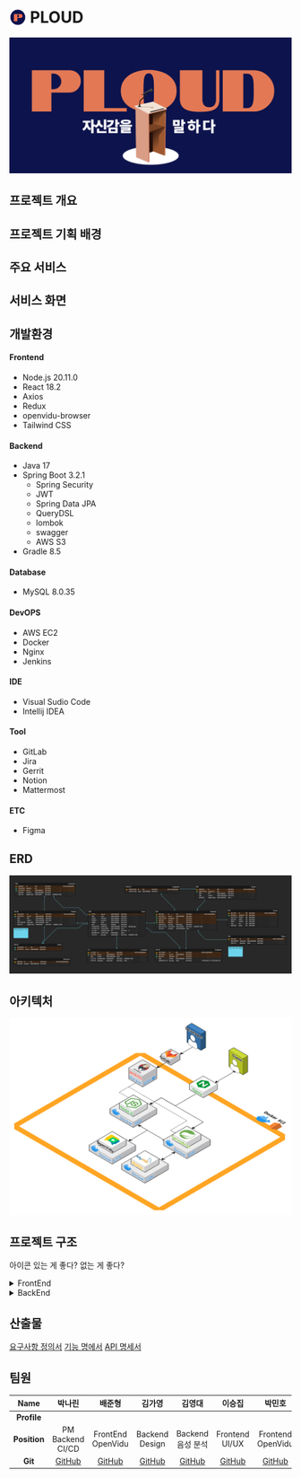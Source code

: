 # <img src="./exec/logo_ploud.png" style="width: 30px; margin-bottom: -5px"> PLOUD

<img src="./exec/main_ploud.png">


## 프로젝트 개요


## 프로젝트 기획 배경


## 주요 서비스


## 서비스 화면


## 개발환경

#### Frontend
- Node.js 20.11.0
- React 18.2
- Axios
- Redux
- openvidu-browser
- Tailwind CSS

#### Backend
- Java 17
- Spring Boot 3.2.1
    - Spring Security
    - JWT
    - Spring Data JPA
    - QueryDSL
    - lombok
    - swagger
    - AWS S3
- Gradle 8.5

#### Database
- MySQL 8.0.35

#### DevOPS
- AWS EC2
- Docker
- Nginx
- Jenkins

#### IDE
- Visual Sudio Code
- Intellij IDEA

#### Tool
- GitLab
- Jira
- Gerrit
- Notion
- Mattermost

#### ETC
- Figma


## ERD
<img src="./document/ERD.png">

## 아키텍처
<img src="./exec/architecture_ploud.png">


## 프로젝트 구조

아이콘
있는 게 좋다? 없는 게 좋다?

<details>
<summary>FrontEnd</summary>

```
📦FrontEnd
 ┣ 📂app
 ┃ ┣ 📜persistor.jsx
 ┃ ┗ 📜store.jsx
 ┣ 📂components
 ┃ ┣ 📜BarChart.jsx
 ┃ ┣ 📜Button.jsx
 ┃ ┣ 📜Card.jsx
 ┃ ┣ 📜Footer.jsx
 ┃ ┣ 📜Modal.jsx
 ┃ ┣ 📜MyChart.jsx
 ┃ ┣ 📜Navbar.jsx
 ┃ ┣ 📜Page.jsx
 ┃ ┣ 📜ResultCard.jsx
 ┃ ┗ 📜Tier.jsx
 ┣ 📂features
 ┃ ┣ 📂record
 ┃ ┃ ┗ 📜recordSlice.jsx
 ┃ ┣ 📂study
 ┃ ┃ ┗ 📜studySlice.jsx
 ┃ ┗ 📂user
 ┃ ┃ ┣ 📜signUpSlice.jsx
 ┃ ┃ ┗ 📜userSlice.jsx
 ┣ 📂lib
 ┃ ┗ 📜MyRouter.jsx
 ┣ 📂pages
 ┃ ┣ 📂BoardPage
 ┃ ┃ ┣ 📜BoardDetail.jsx
 ┃ ┃ ┣ 📜CreateBoard.jsx
 ┃ ┃ ┣ 📜index.jsx
 ┃ ┃ ┣ 📜index1.jsx
 ┃ ┃ ┗ 📜PostItem.jsx
 ┃ ┣ 📂LoginPage
 ┃ ┃ ┣ 📂Service
 ┃ ┃ ┃ ┣ 📜AuthHeader.jsx
 ┃ ┃ ┃ ┗ 📜AuthService.jsx
 ┃ ┃ ┣ 📜Findpw.jsx
 ┃ ┃ ┣ 📜index.jsx
 ┃ ┃ ┗ 📜SocialLogin.jsx
 ┃ ┣ 📂MainPage
 ┃ ┃ ┗ 📜index.jsx
 ┃ ┣ 📂MyPage
 ┃ ┃ ┣ 📜index.jsx
 ┃ ┃ ┣ 📜PatchInfoPage.jsx
 ┃ ┃ ┗ 📜ResetPwPage.jsx
 ┃ ┣ 📂PracticePage
 ┃ ┃ ┣ 📂sidebar
 ┃ ┃ ┃ ┗ 📜Sidebar.jsx
 ┃ ┃ ┣ 📜index.jsx
 ┃ ┃ ┗ 📜PracticeResult.jsx
 ┃ ┣ 📂PracticeRoomPage
 ┃ ┃ ┣ 📜Level1.jsx
 ┃ ┃ ┗ 📜Level2.jsx
 ┃ ┣ 📂SingUpPage
 ┃ ┃ ┣ 📜index.jsx
 ┃ ┃ ┣ 📜Origin.jsx
 ┃ ┃ ┣ 📜Step1.jsx
 ┃ ┃ ┣ 📜Step2.jsx
 ┃ ┃ ┗ 📜Step3.jsx
 ┃ ┣ 📂StudyPage
 ┃ ┃ ┣ 📜CreateForm.jsx
 ┃ ┃ ┣ 📜CreateModal.jsx
 ┃ ┃ ┣ 📜index.jsx
 ┃ ┃ ┣ 📜JoinConfirmModal.jsx
 ┃ ┃ ┣ 📜roomCard.jsx
 ┃ ┃ ┗ 📜RoomJoinModal.jsx
 ┃ ┣ 📂StudyRoomPage
 ┃ ┃ ┣ 📂component
 ┃ ┃ ┃ ┣ 📜Chat.jsx
 ┃ ┃ ┃ ┣ 📜InterviewScreenListener.jsx
 ┃ ┃ ┃ ┣ 📜InterviewScreenPresenter.jsx
 ┃ ┃ ┃ ┣ 📜OvVideo.js
 ┃ ┃ ┃ ┣ 📜Report.jsx
 ┃ ┃ ┃ ┣ 📜ResultList.jsx
 ┃ ┃ ┃ ┣ 📜StudyResult.jsx
 ┃ ┃ ┃ ┣ 📜UserVideo.css
 ┃ ┃ ┃ ┗ 📜UserVideoComponent.js
 ┃ ┃ ┣ 📂videocomponents
 ┃ ┃ ┃ ┣ 📜PresentationLayout.jsx
 ┃ ┃ ┃ ┣ 📜ScreenShareLayout.jsx
 ┃ ┃ ┃ ┗ 📜VideoGrid.jsx
 ┃ ┃ ┗ 📜index.jsx
 ┃ ┗ 📂TestPage
 ┃ ┃ ┣ 📜index.jsx
 ┃ ┃ ┣ 📜Record.jsx
 ┃ ┃ ┗ 📜SpeechResult.jsx
 ┣ 📂services
 ┃ ┣ 📜board.jsx
 ┃ ┣ 📜meeting.jsx
 ┃ ┣ 📜record.jsx
 ┃ ┣ 📜script.jsx
 ┃ ┣ 📜sentence.jsx
 ┃ ┣ 📜speech.jsx
 ┃ ┣ 📜statistic.jsx
 ┃ ┗ 📜user.jsx
 ┣ 📂utils
 ┃ ┗ 📜Api.jsx
 ┣ 📜App.jsx
 ┣ 📜awsS3.jsx
 ┣ 📜index.css
 ┗ 📜index.js
```

</details>

<details>
<summary>BackEnd</summary>

```
com.ssafy.ploud
 ┣ common
 ┃ ┣ exception
 ┃ ┃ ┣ CustomException.java
 ┃ ┃ ┣ GlobalExceptionHandler.java
 ┃ ┃ ┗ JwtCustomException.java
 ┃ ┣ response
 ┃ ┃ ┣ ApiResponse.java
 ┃ ┃ ┗ ResponseCode.java
 ┃ ┗ ApiTestController.java
 ┣ config
 ┃ ┣ S3Config.java
 ┃ ┣ SecurityConfig.java
 ┃ ┣ SwaggerConfig.java
 ┃ ┗ WebConfig.java
 ┣ domain
 ┃ ┣ board
 ┃ ┃ ┣ controller
 ┃ ┃ ┃ ┣ BoardController.java
 ┃ ┃ ┃ ┣ CommentController.java
 ┃ ┃ ┃ ┗ HeartController.java
 ┃ ┃ ┣ dto
 ┃ ┃ ┃ ┣ request
 ┃ ┃ ┃ ┃ ┣ BoardRequest.java
 ┃ ┃ ┃ ┃ ┣ CommentRequest.java
 ┃ ┃ ┃ ┃ ┗ HeartRequest.java
 ┃ ┃ ┃ ┗ response
 ┃ ┃ ┃ ┃ ┣ BoardResponse.java
 ┃ ┃ ┃ ┃ ┗ CommentResponse.java
 ┃ ┃ ┣ repository
 ┃ ┃ ┃ ┣ BoardRepository.java
 ┃ ┃ ┃ ┣ CommentRepository.java
 ┃ ┃ ┃ ┗ HeartRepository.java
 ┃ ┃ ┣ service
 ┃ ┃ ┃ ┣ BoardService.java
 ┃ ┃ ┃ ┣ BoardServiceImpl.java
 ┃ ┃ ┃ ┣ CommentService.java
 ┃ ┃ ┃ ┣ CommentServiceImpl.java
 ┃ ┃ ┃ ┣ HeartService.java
 ┃ ┃ ┃ ┗ HeartServiceImpl.java
 ┃ ┃ ┣ BoardEntity.java
 ┃ ┃ ┣ CommentEntity.java
 ┃ ┃ ┗ HeartEntity.java
 ┃ ┣ complain
 ┃ ┃ ┣ controller
 ┃ ┃ ┃ ┗ ComplainController.java
 ┃ ┃ ┣ dto
 ┃ ┃ ┃ ┣ ComplainResponse.java
 ┃ ┃ ┃ ┗ ComplainUserRequestDto.java
 ┃ ┃ ┣ repository
 ┃ ┃ ┃ ┗ ComplainRepository.java
 ┃ ┃ ┣ service
 ┃ ┃ ┃ ┣ ComplainService.java
 ┃ ┃ ┃ ┗ ComplainServiceImpl.java
 ┃ ┃ ┗ ComplainEntity.java
 ┃ ┣ meeting
 ┃ ┃ ┣ controller
 ┃ ┃ ┃ ┗ MeetingController.java
 ┃ ┃ ┣ dto
 ┃ ┃ ┃ ┣ request
 ┃ ┃ ┃ ┃ ┣ MeetingCreateRequest.java
 ┃ ┃ ┃ ┃ ┣ MeetingJoinRequest.java
 ┃ ┃ ┃ ┃ ┣ MeetingLeaveRequest.java
 ┃ ┃ ┃ ┃ ┗ MeetingSearchRequest.java
 ┃ ┃ ┃ ┣ response
 ┃ ┃ ┃ ┃ ┣ MeetingInfoResponse.java
 ┃ ┃ ┃ ┃ ┗ MeetingListResponse.java
 ┃ ┃ ┃ ┗ MeetingInfo.java
 ┃ ┃ ┣ service
 ┃ ┃ ┃ ┣ MeetingService.java
 ┃ ┃ ┃ ┗ MeetingServiceImpl.java
 ┃ ┃ ┗ util
 ┃ ┃ ┃ ┗ OpenViduUtil.java
 ┃ ┣ record
 ┃ ┃ ┣ controller
 ┃ ┃ ┃ ┗ RecordController.java
 ┃ ┃ ┣ dto
 ┃ ┃ ┃ ┣ request
 ┃ ┃ ┃ ┃ ┗ RecordListRequest.java
 ┃ ┃ ┃ ┗ response
 ┃ ┃ ┃ ┃ ┣ FeedbackDetail.java
 ┃ ┃ ┃ ┃ ┣ RecordDetailResponse.java
 ┃ ┃ ┃ ┃ ┣ RecordListResponse.java
 ┃ ┃ ┃ ┃ ┣ ScoreDetail.java
 ┃ ┃ ┃ ┃ ┣ SpeechDetail.java
 ┃ ┃ ┃ ┃ ┣ TotalScoreResponse.java
 ┃ ┃ ┃ ┃ ┗ VideoDetail.java
 ┃ ┃ ┣ repository
 ┃ ┃ ┃ ┣ FeedbackRepository.java
 ┃ ┃ ┃ ┣ ScoreRepository.java
 ┃ ┃ ┃ ┗ VideoRepository.java
 ┃ ┃ ┣ service
 ┃ ┃ ┃ ┣ RecordService.java
 ┃ ┃ ┃ ┗ RecordServiceImpl.java
 ┃ ┃ ┣ FeedbackEntity.java
 ┃ ┃ ┣ ScoreEntity.java
 ┃ ┃ ┗ VideoEntity.java
 ┃ ┣ S3
 ┃ ┃ ┗ service
 ┃ ┃ ┃ ┣ S3Service.java
 ┃ ┃ ┃ ┗ S3ServiceImpl.java
 ┃ ┣ script
 ┃ ┃ ┣ controller
 ┃ ┃ ┃ ┗ ScriptController.java
 ┃ ┃ ┣ dto
 ┃ ┃ ┃ ┗ response
 ┃ ┃ ┃ ┃ ┣ ScriptCategoriesResDto.java
 ┃ ┃ ┃ ┃ ┣ ScriptDetailResDto.java
 ┃ ┃ ┃ ┃ ┣ ScriptInfoDto.java
 ┃ ┃ ┃ ┃ ┗ ScriptListResDto.java
 ┃ ┃ ┣ repository
 ┃ ┃ ┃ ┗ ScriptRepository.java
 ┃ ┃ ┣ service
 ┃ ┃ ┃ ┣ ScriptService.java
 ┃ ┃ ┃ ┗ ScriptServiceImpl.java
 ┃ ┃ ┣ ScriptCategory.java
 ┃ ┃ ┗ ScriptEntity.java
 ┃ ┣ sentence
 ┃ ┃ ┣ controller
 ┃ ┃ ┃ ┗ SentenceController.java
 ┃ ┃ ┣ dto
 ┃ ┃ ┃ ┗ SentenceResponseDto.java
 ┃ ┃ ┣ repository
 ┃ ┃ ┃ ┗ SentenceRepository.java
 ┃ ┃ ┣ service
 ┃ ┃ ┃ ┗ SentenceService.java
 ┃ ┃ ┗ SentenceEntity.java
 ┃ ┣ speech
 ┃ ┃ ┣ controller
 ┃ ┃ ┃ ┗ SpeechController.java
 ┃ ┃ ┣ dto
 ┃ ┃ ┃ ┣ request
 ┃ ┃ ┃ ┃ ┣ CommentRequest.java
 ┃ ┃ ┃ ┃ ┣ FeedbackRequest.java
 ┃ ┃ ┃ ┃ ┣ SpeechEndRequest.java
 ┃ ┃ ┃ ┃ ┣ SpeechStartRequest.java
 ┃ ┃ ┃ ┃ ┗ VideoUploadRequest.java
 ┃ ┃ ┃ ┣ response
 ┃ ┃ ┃ ┃ ┣ ClearityResponse.java
 ┃ ┃ ┃ ┃ ┗ SpeechIdResDto.java
 ┃ ┃ ┃ ┗ ClearityDto.java
 ┃ ┃ ┣ repository
 ┃ ┃ ┃ ┗ SpeechRepository.java
 ┃ ┃ ┣ service
 ┃ ┃ ┃ ┣ SpeechService.java
 ┃ ┃ ┃ ┗ SpeechServiceImpl.java
 ┃ ┃ ┣ util
 ┃ ┃ ┃ ┣ EtriUtil.java
 ┃ ┃ ┃ ┣ FfmpegUtil.java
 ┃ ┃ ┃ ┗ SpeechAssessUtil.java
 ┃ ┃ ┣ SpeechCategory.java
 ┃ ┃ ┗ SpeechEntity.java
 ┃ ┗ user
 ┃ ┃ ┣ controller
 ┃ ┃ ┃ ┣ AuthController.java
 ┃ ┃ ┃ ┗ UserController.java
 ┃ ┃ ┣ dto
 ┃ ┃ ┃ ┣ request
 ┃ ┃ ┃ ┃ ┣ EmailVerifyReqDto.java
 ┃ ┃ ┃ ┃ ┣ FindIdReqDto.java
 ┃ ┃ ┃ ┃ ┣ FindPwReqDto.java
 ┃ ┃ ┃ ┃ ┣ GoogleLoginReqDto.java
 ┃ ┃ ┃ ┃ ┣ LoginReqDto.java
 ┃ ┃ ┃ ┃ ┣ SignUpReqDto.java
 ┃ ┃ ┃ ┃ ┗ UpdatePwReqDto.java
 ┃ ┃ ┃ ┗ response
 ┃ ┃ ┃ ┃ ┣ FindIdResDto.java
 ┃ ┃ ┃ ┃ ┣ JwtAuthResponse.java
 ┃ ┃ ┃ ┃ ┣ LoginResDto.java
 ┃ ┃ ┃ ┃ ┣ UserInfoResDto.java
 ┃ ┃ ┃ ┃ ┣ UserInfoUpdateReqDto.java
 ┃ ┃ ┃ ┃ ┗ VideoInfoResponseDto.java
 ┃ ┃ ┣ repository
 ┃ ┃ ┃ ┗ UserRepository.java
 ┃ ┃ ┣ security
 ┃ ┃ ┃ ┣ AuthService.java
 ┃ ┃ ┃ ┣ CustomUserDetailsService.java
 ┃ ┃ ┃ ┣ JwtAuthenticationEntryPoint.java
 ┃ ┃ ┃ ┣ JwtAuthenticationFilter.java
 ┃ ┃ ┃ ┗ JwtTokenProvider.java
 ┃ ┃ ┣ service
 ┃ ┃ ┃ ┣ EmailSenderService.java
 ┃ ┃ ┃ ┣ UserService.java
 ┃ ┃ ┃ ┗ UserServiceImpl.java
 ┃ ┃ ┣ Role.java
 ┃ ┃ ┗ UserEntity.java
 ┗ BackEndApplication.java
```

</details>

## 산출물
[요구사항 정의서]()
[기능 명에서]()
[API 명세서]()


## 팀원
| **Name**     | 박나린                                                                  | 배준형                                                                  | 김가영                                                                  | 김영대                                                                  | 이승집                                                                  | 박민호                                                                  |
|:------------:|:--------------------------------------------------------------------:|:--------------------------------------------------------------------:|:--------------------------------------------------------------------:|:--------------------------------------------------------------------:|:--------------------------------------------------------------------:|:--------------------------------------------------------------------:|
| **Profile**  |  |  |  |  |  |
| **Position** | PM <br/> Backend <br/> CI/CD | FrontEnd <br/> OpenVidu | Backend <br/> Design | Backend <br/> 음성 분석 | Frontend <br/> UI/UX | Frontend <br/> OpenVidu |
| **Git**      | [GitHub]() | [GitHub]() | [GitHub]() | [GitHub]() | [GitHub]() | [GitHub]() |